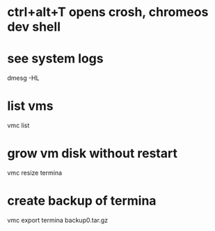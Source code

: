 # ctrl+alt+T opens crosh, chromeos dev shell

# see system logs
dmesg -HL

# list vms
vmc list

# grow vm disk without restart
vmc resize termina <larger amount>

# create backup of termina
vmc export termina backup0.tar.gz
